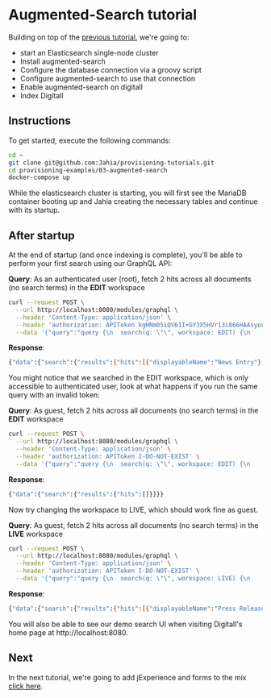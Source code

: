 # Augmented-Search tutorial

Building on top of the [previous tutorial](../02-digitall-mariadb), we're going to:

* start an Elasticsearch single-node cluster
* Install augmented-search
* Configure the database connection via a groovy script
* Configure augmented-search to use that connection
* Enable augmented-search on digitall
* Index Digitall

## Instructions

To get started, execute the following commands:

```bash
cd ~
git clone git@github.com:Jahia/provisioning-tutorials.git
cd provisioning-examples/03-augmented-search
docker-compose up
```

While the elasticsearch cluster is starting, you will first see the MariaDB container booting up and Jahia creating the necessary tables and continue with its startup. 

## After startup

At the end of startup (and once indexing is complete), you'll be able to perform your first search using our GraphQL API:

__Query__: As an authenticated user (root), fetch 2 hits across all documents (no search terms) in the __EDIT__ workspace
```bash
curl --request POST \
  --url http://localhost:8080/modules/graphql \
  --header 'Content-Type: application/json' \
  --header 'authorization: APIToken kgHNm05iQV61I+GY3X5HVr13i866HAAsyou8G+eGubk=' \
  --data '{"query":"query {\n  search(q: \"\", workspace: EDIT) {\n    results(size: 2) {\n      hits {\n        displayableName\n      }\n    }\n  }\n}"}'
```

__Response__:
```bash
{"data":{"search":{"results":{"hits":[{"displayableName":"News Entry"},{"displayableName":"History"}]}}}}
```

You might notice that we searched in the EDIT workspace, which is only accessible to authenticated user, look at what happens if you run the same query with an invalid token:

__Query__: As guest, fetch 2 hits across all documents (no search terms) in the __EDIT__ workspace
```bash
curl --request POST \
  --url http://localhost:8080/modules/graphql \
  --header 'Content-Type: application/json' \
  --header 'authorization: APIToken I-DO-NOT-EXIST' \
  --data '{"query":"query {\n  search(q: \"\", workspace: EDIT) {\n    results(size: 2) {\n      hits {\n        displayableName\n      }\n    }\n  }\n}"}'
```

__Response__:
```bash
{"data":{"search":{"results":{"hits":[]}}}}
```

Now try changing the workspace to LIVE, which should work fine as guest.

__Query__: As guest, fetch 2 hits across all documents (no search terms) in the __LIVE__ workspace
```bash
curl --request POST \
  --url http://localhost:8080/modules/graphql \
  --header 'Content-Type: application/json' \
  --header 'authorization: APIToken I-DO-NOT-EXIST' \
  --data '{"query":"query {\n  search(q: \"\", workspace: LIVE) {\n    results(size: 2) {\n      hits {\n        displayableName\n      }\n    }\n  }\n}"}'
```

__Response__:
```bash
{"data":{"search":{"results":{"hits":[{"displayableName":"Press Releases Entry"},{"displayableName":"Events"}]}}}}
```

You will also be able to see our demo search UI when visiting Digitall's home page at http://localhost:8080.

## Next

In the next tutorial, we're going to add jExperience and forms to the mix [click here](../04-jexperience-forms/).
